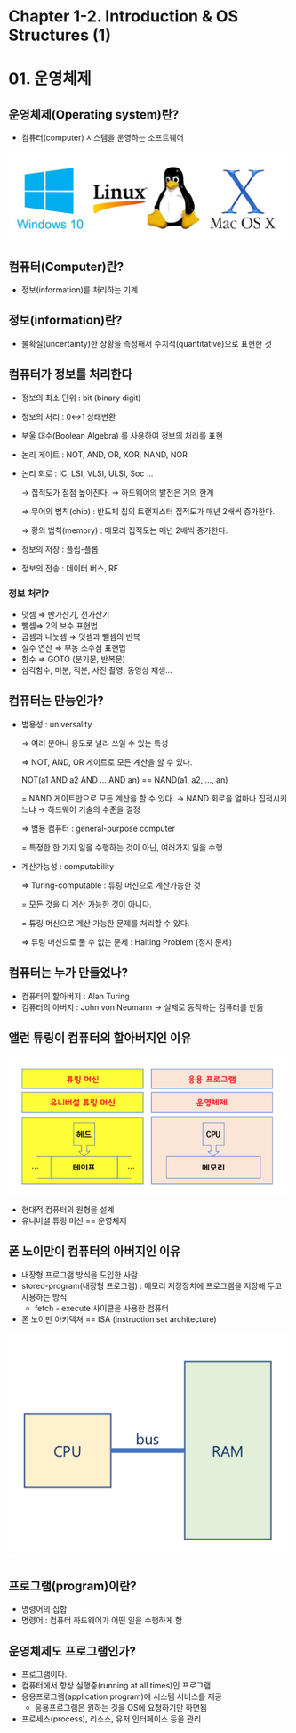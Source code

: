 # Chapter 1-2. Introduction & OS Structures (1)

# 01. 운영체제

## 운영체제(Operating system)란?

- 컴퓨터(computer) 시스템을 운영하는 소프트웨어

![Chapter%201-2%20Introduction%20&%20OS%20Structures%20(1)%20e5d3f8feb2d74613b0a8eba22c70cf12/Untitled.png](Chapter%201-2%20Introduction%20&%20OS%20Structures%20(1)%20e5d3f8feb2d74613b0a8eba22c70cf12/Untitled.png)

## 컴퓨터(Computer)란?

- 정보(information)를 처리하는 기계

## 정보(information)란?

- 불확실(uncertainty)한 상황을 측정해서 수치적(quantitative)으로 표현한 것

## 컴퓨터가 정보를 처리한다

- 정보의 최소 단위 : bit (binary digit)
- 정보의 처리 : 0↔1 상태변환
- 부울 대수(Boolean Algebra) 를 사용하여 정보의 처리를 표현
- 논리 게이트 : NOT, AND, OR, XOR, NAND, NOR
- 논리 회로 : IC, LSI, VLSI, ULSI, Soc ...

    → 집적도가 점점 높아진다. → 하드웨어의 발전은 거의 한계

    ⇒ 무어의 법칙(chip) : 반도체 칩의 트랜지스터 집적도가 매년 2배씩 증가한다.

    ⇒ 황의 법칙(memory) : 메모리 집적도는 매년 2배씩 증가한다.

- 정보의 저장 : 플립-플롭
- 정보의 전송 : 데이터 버스, RF

### 정보 처리?

- 덧셈 ⇒ 반가산기, 전가산기
- 뺄셈⇒ 2의 보수 표현법
- 곱셈과 나눗셈 ⇒ 덧셈과 뺄셈의 반복
- 실수 연산 ⇒ 부동 소수점 표현법
- 함수 ⇒ GOTO (분기문, 반복문)
- 삼각함수, 미분, 적분, 사진 촬영, 동영상 재생...

## 컴퓨터는 만능인가?

- 범용성 : universality

    ⇒ 여러 분야나 용도로 널리 쓰일 수 있는 특성

    ⇒ NOT, AND, OR 게이트로 모든 계산을 할 수 있다. 

     NOT(a1 AND a2 AND ... AND an) == NAND(a1, a2, ..., an)

    = NAND 게이트만으로 모든 계산을 할 수 있다. → NAND 회로을 얼마나 집적시키느냐 → 하드웨어 기술의 수준을 결정

    ⇒ 범용 컴퓨터 : general-purpose computer

    = 특정한 한 가지 일을 수행하는 것이 아닌, 여러가지 일을 수행

- 계산가능성 : computability

    ⇒ Turing-computable : 튜링 머신으로 계산가능한 것

    = 모든 것을 다 계산 가능한 것이 아니다.

    = 튜링 머신으로 계산 가능한 문제를 처리할 수 있다.

    ⇒ 튜링 머신으로 풀 수 없는 문제 : Halting Problem (정지 문제)

## 컴퓨터는 누가 만들었나?

- 컴퓨터의 할아버지 : Alan Turing
- 컴퓨터의 아버지 : John von Neumann → 실제로 동작하는 컴퓨터를 만듦

## 앨런 튜링이 컴퓨터의 할아버지인 이유

![Chapter%201-2%20Introduction%20&%20OS%20Structures%20(1)%20e5d3f8feb2d74613b0a8eba22c70cf12/Untitled%201.png](Chapter%201-2%20Introduction%20&%20OS%20Structures%20(1)%20e5d3f8feb2d74613b0a8eba22c70cf12/Untitled%201.png)

- 현대적 컴퓨터의 원형을 설계
- 유니버셜 튜링 머신 == 운영체제

## 폰 노이만이 컴퓨터의 아버지인 이유

- 내장형 프로그램 방식을 도입한 사람
- stored-program(내장형 프로그램) : 메모리 저장장치에 프로그램을 저장해 두고 사용하는 방식
    - fetch - execute 사이클을 사용한 컴퓨터
- 폰 노이만 아키텍쳐 == ISA (instruction set architecture)

![Chapter%201-2%20Introduction%20&%20OS%20Structures%20(1)%20e5d3f8feb2d74613b0a8eba22c70cf12/Untitled%202.png](Chapter%201-2%20Introduction%20&%20OS%20Structures%20(1)%20e5d3f8feb2d74613b0a8eba22c70cf12/Untitled%202.png)

## 프로그램(program)이란?

- 명령어의 집합
- 명령어 : 컴퓨터 하드웨어가 어떤 일을 수행하게 함

## 운영체제도 프로그램인가?

- 프로그램이다.
- 컴퓨터에서 항상 실행중(running at all times)인 프로그램
- 응용프로그램(application program)에 시스템 서비스를 제공
    - 응용프로그램은 원하는 것을 OS에 요청하기만 하면됨
- 프로세스(process), 리소스, 유저 인터페이스 등을 관리